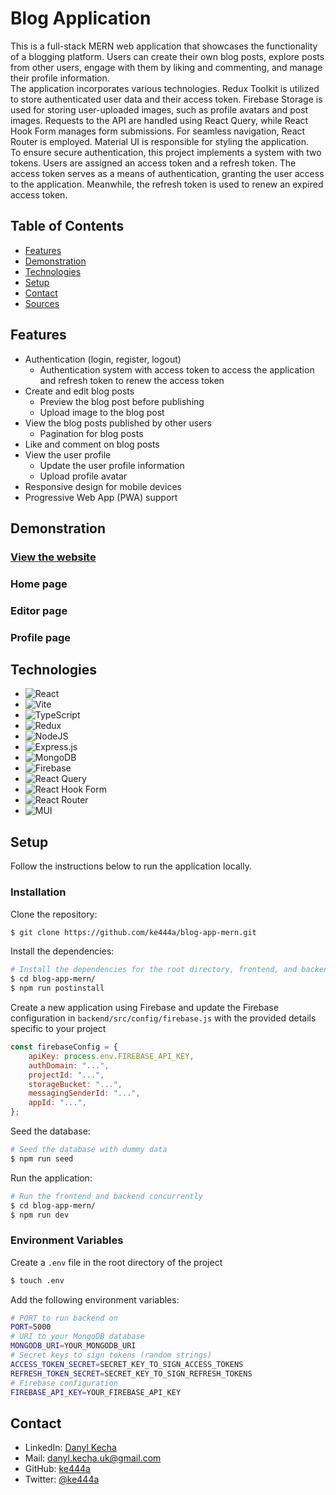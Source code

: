 # Blog Application

This is a full-stack MERN web application that showcases the functionality of a blogging platform. Users can create their own blog posts, explore posts from other users, engage with them by liking and commenting, and manage their profile information.
</br>
The application incorporates various technologies. Redux Toolkit is utilized to store authenticated user data and their access token. Firebase Storage is used for storing user-uploaded images, such as profile avatars and post images. Requests to the API are handled using React Query, while React Hook Form manages form submissions. For seamless navigation, React Router is employed. Material UI is responsible for styling the application.
</br>
To ensure secure authentication, this project implements a system with two tokens. Users are assigned an access token and a refresh token. The access token serves as a means of authentication, granting the user access to the application. Meanwhile, the refresh token is used to renew an expired access token.
</br>

## Table of Contents

-   [Features](#features)
-   [Demonstration](#demonstration)
-   [Technologies](#technologies)
-   [Setup](#setup)
-   [Contact](#contact)
-   [Sources](#sources)

## Features

-   Authentication (login, register, logout)
    -   Authentication system with access token to access the application and refresh token to renew the access token
-   Create and edit blog posts
    -   Preview the blog post before publishing
    -   Upload image to the blog post
-   View the blog posts published by other users
    -   Pagination for blog posts
-   Like and comment on blog posts
-   View the user profile
    -   Update the user profile information
    -   Upload profile avatar
-   Responsive design for mobile devices
-   Progressive Web App (PWA) support

## Demonstration

### [View the website](https://the-blog-app-zp54.onrender.com)

### Home page

### Editor page

### Profile page

## Technologies

-   ![React](https://img.shields.io/badge/react-%2320232a.svg?style=for-the-badge&logo=react&logoColor=%2361DAFB)
-   ![Vite](https://img.shields.io/badge/vite-%23646CFF.svg?style=for-the-badge&logo=vite&logoColor=white)
-   ![TypeScript](https://img.shields.io/badge/typescript-%23007ACC.svg?style=for-the-badge&logo=typescript&logoColor=white)
-   ![Redux](https://img.shields.io/badge/redux-%23593d88.svg?style=for-the-badge&logo=redux&logoColor=white)
-   ![NodeJS](https://img.shields.io/badge/node.js-6DA55F?style=for-the-badge&logo=node.js&logoColor=white)
-   ![Express.js](https://img.shields.io/badge/express.js-%23404d59.svg?style=for-the-badge&logo=express&logoColor=%2361DAFB)
-   ![MongoDB](https://img.shields.io/badge/MongoDB-%234ea94b.svg?style=for-the-badge&logo=mongodb&logoColor=white)
-   ![Firebase](https://img.shields.io/badge/firebase-%23039BE5.svg?style=for-the-badge&logo=firebase&logoColor=white)
-   ![React Query](https://img.shields.io/badge/-React%20Query-FF4154?style=for-the-badge&logo=react%20query&logoColor=white)
-   ![React Hook Form](https://img.shields.io/badge/React_Hook_Form-0088CC?style=for-the-badge&logo=react-hook-form&logoColor=white)
-   ![React Router](https://img.shields.io/badge/React_Router-CA4245?style=for-the-badge&logo=react-router&logoColor=white)
-   ![MUI](https://img.shields.io/badge/MUI-%230081CB.svg?style=for-the-badge&logo=mui&logoColor=white)

## Setup

Follow the instructions below to run the application locally.

### Installation

Clone the repository:

```bash
$ git clone https://github.com/ke444a/blog-app-mern.git
```

Install the dependencies:

```bash
# Install the dependencies for the root directory, frontend, and backend
$ cd blog-app-mern/
$ npm run postinstall
```

Create a new application using Firebase and update the Firebase configuration in `backend/src/config/firebase.js` with the provided details specific to your project

```javascript
const firebaseConfig = {
    apiKey: process.env.FIREBASE_API_KEY,
    authDomain: "...",
    projectId: "...",
    storageBucket: "...",
    messagingSenderId: "...",
    appId: "...",
};
```

Seed the database:

```bash
# Seed the database with dummy data
$ npm run seed
```

Run the application:

```bash
# Run the frontend and backend concurrently
$ cd blog-app-mern/
$ npm run dev
```

### Environment Variables

Create a `.env` file in the root directory of the project

```bash
$ touch .env
```

Add the following environment variables:

```bash
# PORT to run backend on
PORT=5000
# URI to your MongoDB database
MONGODB_URI=YOUR_MONGODB_URI
# Secret keys to sign tokens (random strings)
ACCESS_TOKEN_SECRET=SECRET_KEY_TO_SIGN_ACCESS_TOKENS
REFRESH_TOKEN_SECRET=SECRET_KEY_TO_SIGN_REFRESH_TOKENS
# Firebase configuration
FIREBASE_API_KEY=YOUR_FIREBASE_API_KEY
```

## Contact

-   LinkedIn: [Danyl Kecha](https://www.linkedin.com/in/danylkecha/)
-   Mail: danyl.kecha.uk@gmail.com
-   GitHub: [ke444a](https://github.com/ke444a)
-   Twitter: [@ke444a](https://twitter.com/ke444a)
